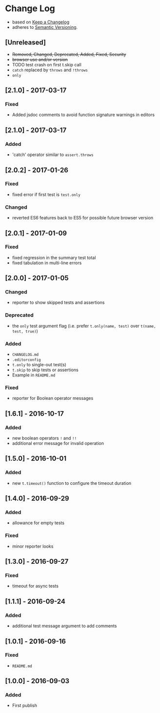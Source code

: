 <!-- markdownlint-disable MD012 MD022 MD024 MD026 MD032 MD041 -->

# Change Log

- based on [Keep a Changelog](http://keepachangelog.com/)
- adheres to [Semantic Versioning](http://semver.org/).

## [Unreleased]
- ~~Removed, Changed, Deprecated, Added, Fixed, Security~~
- ~~browser use and/or version~~
- TODO test crash on first t.skip call
- `catch` replaced by `throws` and `!throws`
- `only`


## [2.1.0] - 2017-03-17
### Fixed
- Added jsdoc comments to avoid function signature warnings in editors

## [2.1.0] - 2017-03-17
### Added
- 'catch' operator similar to `assert.throws`

## [2.0.2] - 2017-01-26
### Fixed
- fixed error if first test is `test.only`

### Changed
- reverted ES6 features back to ES5 for possible future browser version


## [2.0.1] - 2017-01-09
### Fixed
- fixed regression in the summary test total
- fixed tabulation in multi-line errors

## [2.0.0] - 2017-01-05
### Changed
- reporter to show skipped tests and assertions

### Deprecated
- the `only` test argument flag (i.e. prefer `t.only(name, test)` over `t(name, test, true)`)

### Added
- `CHANGELOG.md`
- `.editorconfig`
- `t.only` to single-out test(s)
- `t.skip` to skip tests or assertions
- Example in `README.md`

### Fixed
- reporter for Boolean operator messages

## [1.6.1] - 2016-10-17
### Added
- new boolean operators `!` and `!!`
- additional error message for invalid operation

## [1.5.0] - 2016-10-01
### Added
- new `t.timeout()` function to configure the timeout duration

## [1.4.0] - 2016-09-29
### Added
- allowance for empty tests
### Fixed
- minor reporter looks

## [1.3.0] - 2016-09-27
### Fixed
- timeout for async tests

## [1.1.1] - 2016-09-24
### Added
- additional test message argument to add comments

## [1.0.1] - 2016-09-16
### Fixed
- `README.md`

## [1.0.0] - 2016-09-03
### Added
- First publish
